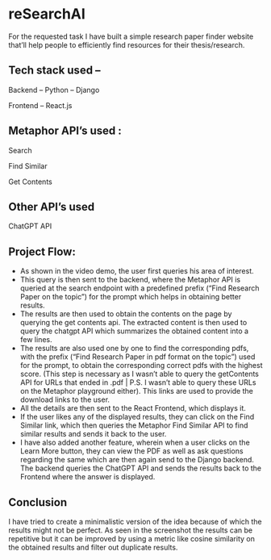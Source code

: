 # reSearchAI

For the requested task I have built a simple research paper finder website that’ll help people to efficiently find resources for their thesis/research.

## Tech stack used –

Backend – Python – Django

Frontend – React.js

## Metaphor API’s used :
Search

Find Similar

Get Contents

## Other API’s used

ChatGPT API

## Project Flow:
*	As shown in the video demo, the user first queries his area of interest.
*	This query is then sent to the backend, where the Metaphor API is queried at the search endpoint with a predefined prefix (“Find Research Paper on the topic”) for the prompt  which helps in obtaining better results.
*	The results are then used to obtain the contents on the page by querying the get contents api. The extracted content is then used to query the chatgpt API which summarizes the obtained content into a few lines.
*	The results are also used one by one to find the corresponding pdfs, with the prefix (“Find Research Paper in pdf format on the topic”) used for the prompt, to obtain the corresponding correct pdfs with the highest score. (This step is necessary as I wasn’t able to query the getContents API for URLs that ended in .pdf | P.S. I wasn’t able to query these URLs on the Metaphor playground either). This links are used to provide the download links to the user.
*	All the details are then sent to the React Frontend, which displays it.
*	If the user likes any of the displayed results, they can click on the Find Similar link, which then queries the Metaphor Find Similar API to find similar results and sends it back to the user.
*	I have also added another feature, wherein when a user clicks on the Learn More button, they can view the PDF as well as ask questions regarding the same which are then again send to the Django backend. The backend queries the ChatGPT API and sends the results back to the Frontend where the answer is displayed.
 

## Conclusion
I have tried to create a minimalistic version of the idea because of which the results might not be perfect. As seen in the screenshot the results can be repetitive but it can be improved by using a metric like cosine similarity on the obtained results and filter out duplicate results. 

